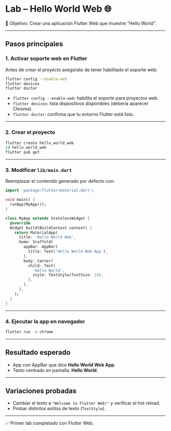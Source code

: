 # Lab – Hello World Web 🌐

🎯 Objetivo: Crear una aplicación Flutter Web que muestre “Hello World”.

---

## Pasos principales

### 1. Activar soporte web en Flutter

Antes de crear el proyecto asegúrate de tener habilitado el soporte web:

```bash
flutter config --enable-web
flutter devices
flutter doctor
```

- `flutter config --enable-web`: habilita el soporte para proyectos web.
- `flutter devices`: lista dispositivos disponibles (debería aparecer Chrome).
- `flutter doctor`: confirma que tu entorno Flutter está listo.

---

### 2. Crear el proyecto

```bash
flutter create hello_world_web
cd hello_world_web
flutter pub get
```

---

### 3. Modificar `lib/main.dart`

Reemplazar el contenido generado por defecto con:

```dart
import 'package:flutter/material.dart';

void main() {
  runApp(MyApp());
}

class MyApp extends StatelessWidget {
  @override
  Widget build(BuildContext context) {
    return MaterialApp(
      title: 'Hello World Web',
      home: Scaffold(
        appBar: AppBar(
          title: Text('Hello World Web App'),
        ),
        body: Center(
          child: Text(
            'Hello World',
            style: TextStyle(fontSize: 24),
          ),
        ),
      ),
    );
  }
}
```

---

### 4. Ejecutar la app en navegador

```bash
flutter run -d chrome
```

---

## Resultado esperado

- App con AppBar que dice **Hello World Web App**.
- Texto centrado en pantalla: **Hello World**.

---

## Variaciones probadas

- Cambiar el texto a `"Welcome to Flutter Web!"` y verificar el hot reload.
- Probar distintos estilos de texto (`TextStyle`).

---

✅ Primer lab completado con Flutter Web.
